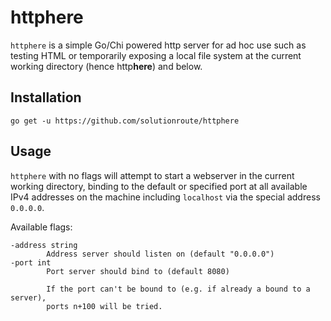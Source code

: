 # httphere

`httphere` is a simple Go/Chi powered http server for ad hoc use such as
testing HTML or temporarily exposing a local file system at the current
working directory (hence http**here**) and below.

## Installation

    go get -u https://github.com/solutionroute/httphere

## Usage

`httphere` with no flags will attempt to start a webserver in the current working 
directory, binding to the default or specified port at all available IPv4 addresses 
on the machine including `localhost` via the special address `0.0.0.0`.  

Available flags:

    -address string
            Address server should listen on (default "0.0.0.0")
    -port int
            Port server should bind to (default 8080)

            If the port can't be bound to (e.g. if already a bound to a server), 
            ports n+100 will be tried.
